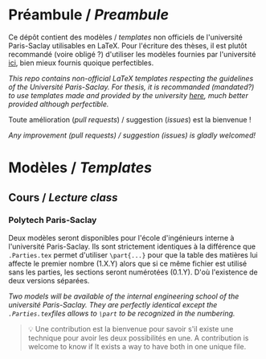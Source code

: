 # Préambule / *Preambule* 

Ce dépôt contient des modèles / *templates* non officiels de l'université Paris-Saclay utilisables en LaTeX. Pour l'écriture des thèses, il est plutôt recommandé (voire obligé ?) d'utiliser les modèles fournies par l'université [ici](https://www.universite-paris-saclay.fr/recherche/doctorat-et-hdr/textes-de-reference/documents-de-reference-relatifs-la-soutenance-de-la-these), bien mieux fournis quoique perfectibles.

*This repo contains non-official LaTeX templates respecting the guidelines of the Université Paris-Saclay. For thesis, it is recommanded (mandated?) to use templates made and provided by the university [here](https://www.universite-paris-saclay.fr/recherche/doctorat-et-hdr/textes-de-reference/documents-de-reference-relatifs-la-soutenance-de-la-these), much better provided although perfectible.*

Toute amélioration (*pull requests*) / suggestion (*issues*) est la bienvenue !

*Any improvement (*pull requests*) / suggestion (*issues*) is gladly welcomed!*

# Modèles / *Templates*
## Cours / *Lecture class*
### Polytech Paris-Saclay
Deux modèles seront disponibles pour l'école d'ingénieurs interne à l'université Paris-Saclay. Ils sont strictement identiques à la différence que ``.Parties.tex`` permet d'utiliser ``\part{...}`` pour que la table des matières lui affecte le premier nombre (1.X.Y) alors que si ce même fichier est utilisé sans les parties, les sections seront numérotées (0.1.Y). D'où l'existence de deux versions séparées.

*Two models will be available of the internal engineering school of the université Paris-Saclay. They are perfectly identical except the ``.Parties.tex``files allows to ``\part`` to be recognized in the numbering.*

> :bulb: Une contribution est la bienvenue pour savoir s'il existe une technique pour avoir les deux possibilités en une. A contribution is welcome to know if It exists a way to have both in one unique file.